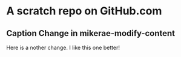 # A scratch repo on GitHub.com

## Caption Change in mikerae-modify-content
Here is a nother change. I like this one better!